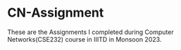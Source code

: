 # CN-Assignment

These are the Assignments I completed during Computer Networks(CSE232) course in IIITD in Monsoon 2023.
